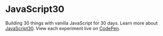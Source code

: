 # JavaScript30
Building 30 things with vanilla JavaScript for 30 days. Learn more about [JavaScript30](https://javascript30.com/).
View each experiment live on [CodePen](https://codepen.io/kathykato/pens/tags/?selected_tag=javascript30#).
